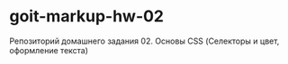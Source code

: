 # goit-markup-hw-02
Репозиторий домашнего задания 02. Основы CSS (Селекторы и цвет, оформление текста)

